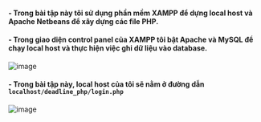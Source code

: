 #### - Trong bài tập này tôi sử dụng phần mềm XAMPP để dựng local host và Apache Netbeans để xây dựng các file PHP.
#### - Trong giao diện control panel của XAMPP tôi bật Apache và MySQL để chạy local host và thực hiện việc ghi dữ liệu vào database.
![image](https://github.com/duwdapoet/deadline-php/assets/131479672/42f84cfe-1079-4ddd-b202-5938e468c432)
#### - Trong bài tập này, local host của tôi sẽ nằm ở đường dẫn `localhost/deadline_php/login.php`
![image](https://github.com/duwdapoet/deadline-php/assets/131479672/824bc767-64c9-4252-9ec0-8c9ab20fb0a6)
